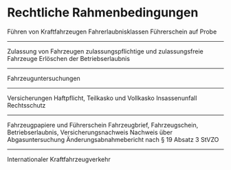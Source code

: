 # Rechtliche Rahmenbedingungen

Führen von Kraftfahrzeugen
Fahrerlaubnisklassen
Führerschein auf Probe

---

Zulassung von Fahrzeugen
zulassungspflichtige und zulassungsfreie Fahrzeuge
Erlöschen der Betriebserlaubnis

---

Fahrzeuguntersuchungen

---

Versicherungen
Haftpflicht, Teilkasko und Vollkasko
Insassenunfall
Rechtsschutz

---

Fahrzeugpapiere und Führerschein
Fahrzeugbrief, Fahrzeugschein, Betriebserlaubnis, Versicherungsnachweis
Nachweis über Abgasuntersuchung
Änderungsabnahmebericht nach § 19 Absatz 3 StVZO

---

Internationaler Kraftfahrzeugverkehr